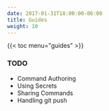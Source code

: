 ```yaml
---
date: 2017-01-31T18:00:00-06:00
title: Guides
weight: 10
---
```


{{< toc menu="guides" >}}

### TODO

* Command Authoring
* Using Secrets
* Sharing Commands
* Handling git push

